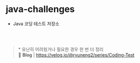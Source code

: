 # java-challenges
- Java 코딩 테스트 저장소

<br><br>

> \* 유난히 어려웠거나 필요한 경우 한 번 더 정리<br>
🔗 **Blog** | <a target="_blank" href="https://velog.io/@ryuneng2/series/Coding-Test">https://velog.io/@ryuneng2/series/Coding-Test</a><br>
